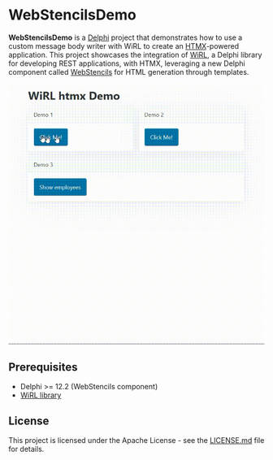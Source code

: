 # WebStencilsDemo

**WebStencilsDemo** is a [Delphi](https://www.embarcadero.com/products/delphi) project that demonstrates how to use a custom message body writer with WiRL to create an [HTMX](https://htmx.org/)-powered application. This project showcases the integration of [WiRL](https://github.com/delphi-blocks/WiRL), a Delphi library for developing REST applications, with HTMX, leveraging a new Delphi component called [WebStencils](https://blog.marcocantu.com/blog/2024-september-introducing-webstencils.html) for HTML generation through templates.

![Demo](webstencils-1.gif)

## Prerequisites

- Delphi >= 12.2 (WebStencils component)
- [WiRL library](https://github.com/delphi-blocks/WiRL)

## License

This project is licensed under the Apache License - see the [LICENSE.md](LICENSE.md) file for details.

